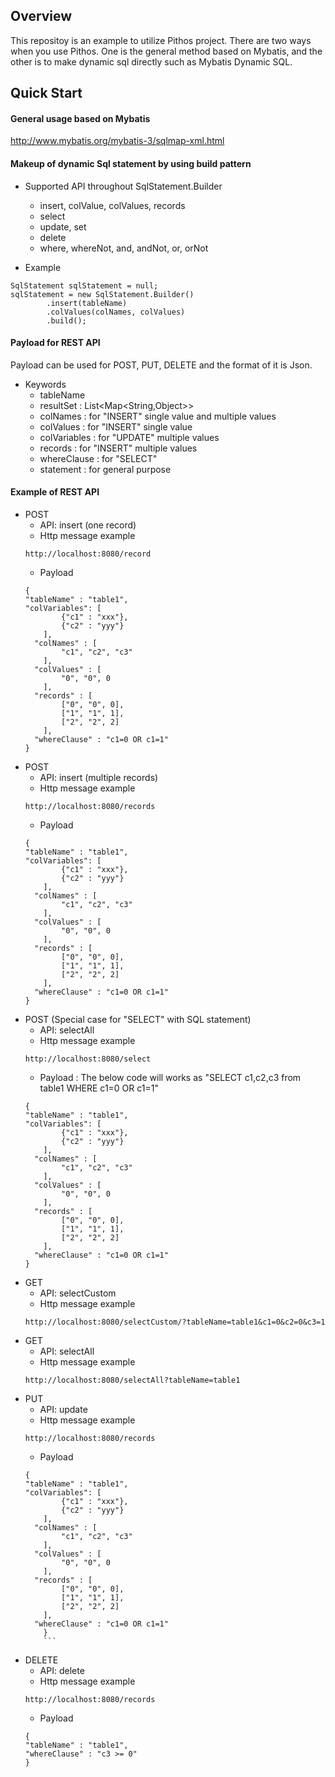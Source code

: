 ## Overview
This repositoy is an example to utilize Pithos project.
There are two ways when you use Pithos. One is the general method based on Mybatis, and the other is to make dynamic sql directly such as Mybatis Dynamic SQL.
## Quick Start
#### General usage based on Mybatis
http://www.mybatis.org/mybatis-3/sqlmap-xml.html
#### Makeup of dynamic Sql statement by using build pattern
* Supported API throughout SqlStatement.Builder
	* insert, colValue, colValues, records
	* select
	* update, set
	* delete
	* where, whereNot, and, andNot, or, orNot

* Example
```
SqlStatement sqlStatement = null;
sqlStatement = new SqlStatement.Builder()
		.insert(tableName)
		.colValues(colNames, colValues)
		.build();
```
#### Payload for REST API
Payload can be used for POST, PUT, DELETE and the format of it is Json.
* Keywords
	* tableName
	* resultSet : List<Map<String,Object>>
	* colNames : for "INSERT" single value and multiple values
	* colValues : for "INSERT" single value
	* colVariables : for "UPDATE" multiple values
	* records : for "INSERT" multiple values
	* whereClause : for "SELECT"
	* statement : for general purpose

#### Example of REST API
* POST 
	* API: insert (one record)
	* Http message example
	```
	http://localhost:8080/record
	```
	* Payload
	```
	{
	"tableName" : "table1",
	"colVariables": [
			{"c1" : "xxx"},
		    {"c2" : "yyy"}
	    ],
	  "colNames" : [
		  	"c1", "c2", "c3"
	    ],
	  "colValues" : [
		    "0", "0", 0
	    ],
	  "records" : [
		    ["0", "0", 0],
		    ["1", "1", 1],
		    ["2", "2", 2]
	    ],
	  "whereClause" : "c1=0 OR c1=1"
	}
	```
* POST
	* API: insert (multiple records)
	* Http message example
	```
	http://localhost:8080/records
	```
	* Payload
	```
	{
	"tableName" : "table1",
	"colVariables": [
			{"c1" : "xxx"},
		    {"c2" : "yyy"}
	    ],
	  "colNames" : [
		  	"c1", "c2", "c3"
	    ],
	  "colValues" : [
		    "0", "0", 0
	    ],
	  "records" : [
		    ["0", "0", 0],
		    ["1", "1", 1],
		    ["2", "2", 2]
	    ],
	  "whereClause" : "c1=0 OR c1=1"
	}
	```
* POST (Special case for "SELECT" with SQL statement)
	* API: selectAll
	* Http message example
	```
	http://localhost:8080/select
	```
	* Payload : The below code will works as "SELECT c1,c2,c3 from table1 WHERE c1=0 OR c1=1"
	```
	{
	"tableName" : "table1",
	"colVariables": [
			{"c1" : "xxx"},
		    {"c2" : "yyy"}
	    ],
	  "colNames" : [
		  	"c1", "c2", "c3"
	    ],
	  "colValues" : [
		    "0", "0", 0
	    ],
	  "records" : [
		    ["0", "0", 0],
		    ["1", "1", 1],
		    ["2", "2", 2]
	    ],
	  "whereClause" : "c1=0 OR c1=1"
	}
	```
* GET
	* API: selectCustom
 	* Http message example
	```
	http://localhost:8080/selectCustom/?tableName=table1&c1=0&c2=0&c3=1
	```
* GET
	* API: selectAll
	* Http message example
	```
	http://localhost:8080/selectAll?tableName=table1
	```
* PUT
	* API: update
	* Http message example
	```
	http://localhost:8080/records
	```
	* Payload
	```
	{
	"tableName" : "table1",
	"colVariables": [
			{"c1" : "xxx"},
		    {"c2" : "yyy"}
	    ],
	  "colNames" : [
		  	"c1", "c2", "c3"
	    ],
	  "colValues" : [
		    "0", "0", 0
	    ],
	  "records" : [
		    ["0", "0", 0],
		    ["1", "1", 1],
		    ["2", "2", 2]
	    ],
	  "whereClause" : "c1=0 OR c1=1"
		}
		```
* DELETE
	* API: delete
	* Http message example
	```
	http://localhost:8080/records
	```
	* Payload
	```
	{
	"tableName" : "table1",
	"whereClause" : "c3 >= 0"
	}
	```
